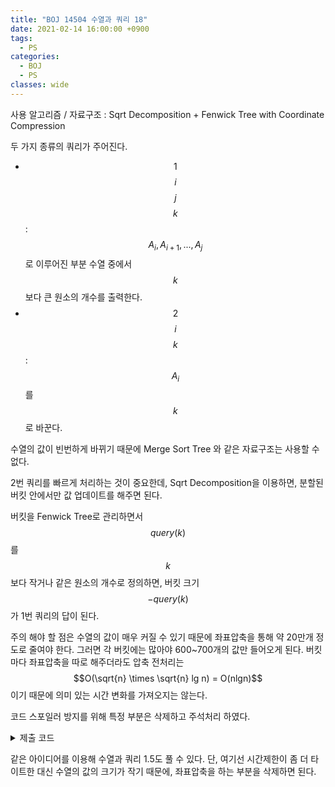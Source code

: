 ```yaml
---
title: "BOJ 14504 수열과 쿼리 18"
date: 2021-02-14 16:00:00 +0900
tags:
  - PS
categories:
  - BOJ
  - PS
classes: wide
---
```


<script type="text/javascript" 
src="https://cdn.mathjax.org/mathjax/latest/MathJax.js?config=TeX-AMS_HTML">
</script>

사용 알고리즘 / 자료구조 : Sqrt Decomposition + Fenwick Tree with Coordinate Compression

두 가지 종류의 쿼리가 주어진다.

- $$1$$ $$i$$ $$j$$ $$k$$ : $$A_i, A_{i+1}, ..., A_j$$로 이루어진 부분 수열 중에서 $$k$$ 보다 큰 원소의 개수를 출력한다.
- $$2$$ $$i$$ $$k$$ : $$A_i$$를 $$k$$로 바꾼다.

수열의 값이 빈번하게 바뀌기 때문에 Merge Sort Tree 와 같은 자료구조는 사용할 수 없다.

2번 쿼리를 빠르게 처리하는 것이 중요한데, Sqrt Decomposition을 이용하면, 분할된 버킷 안에서만 값 업데이트를 해주면 된다.

버킷을 Fenwick Tree로 관리하면서 $$query(k)$$를 $$k$$보다 작거나 같은 원소의 개수로 정의하면, 버킷 크기 $$- query(k)$$가 1번 쿼리의 답이 된다.

주의 해야 할 점은 수열의 값이 매우 커질 수 있기 때문에 좌표압축을 통해 약 20만개 정도로 줄여야 한다. 그러면 각 버킷에는 많아야 600~700개의 값만 들어오게 된다. 버킷마다 좌표압축을 따로 해주더라도 압축 전처리는 $$O(\sqrt{n} \times \sqrt{n} lg n) = O(nlgn)$$이기 때문에 의미 있는 시간 변화를 가져오지는 않는다.

코드 스포일러 방지를 위해 특정 부분은 삭제하고 주석처리 하였다.

<details>
<summary>제출 코드</summary>

<div markdown="1">

```cpp
#include <iostream>
#include <vector>
#include <algorithm>

const int sqrtN = 317;
const int NdivsqrtN = 317;

std::vector<std::vector<int>> compress(NdivsqrtN);
std::vector<int> v(101010);
std::vector<std::vector<int>> q(101010);

int getLower(int bucket, int x)
{
    return std::lower_bound(compress[bucket].begin(), compress[bucket].end(), x) - compress[bucket].begin();
}
int getUpper(int bucket, int x)
{
    return std::upper_bound(compress[bucket].begin(), compress[bucket].end(), x) - compress[bucket].begin();
}

struct FenwickTree
{
    int bucketIdx;
    std::vector<int> tree;

    void init(int bucketIdx)
    {
        this->bucketIdx = bucketIdx;
        tree.resize(compress[bucketIdx].size() + 1);
        for (int i = 0; i < sqrtN; i++)
        {
            this->add(v[i + bucketIdx * sqrtN]);
        }
    }

    int query(int k)
    {
        //k보다 작거나 같은 원소의 개수 반환
    }

    void add(int k)
    {
        //k 추가
    }

    void rmv(int k)
    {
        //k 삭제
    }
};

std::vector<FenwickTree> tree(NdivsqrtN);

int main(void)
{
    std::cin.tie(0);
    std::ios_base::sync_with_stdio(false);

    int N, M;
    std::cin >> N;
    for (int i = 0; i < N; i++)
    {
        std::cin >> v[i];
        compress[i / sqrtN].push_back(v[i]);
    }

    std::cin >> M;
    for (int i = 0; i < M; i++)
    {
        q[i].resize(4);
        std::cin >> q[i][0] >> q[i][1] >> q[i][2];
        q[i][1]--;
        if (q[i][0] == 1)
        {
            std::cin >> q[i][3];
        }
        else
        {
            compress[q[i][1] / sqrtN].push_back(q[i][2]);
        }
    }

    for (int i = 0; i < NdivsqrtN; i++)
    {
        compress[i].erase(std::unique(compress[i].begin(), compress[i].end()), compress[i].end());
        std::sort(compress[i].begin(), compress[i].end());

        tree[i].init(i);
    }

    for (int i = 0; i < M; i++)
    {
        if (q[i][0] == 1)
        {
            //1번 쿼리
        }
        else
        {
            //2번 쿼리
        }
    }

    return 0;
}
```

</div>
</details>

같은 아이디어를 이용해 수열과 쿼리 1.5도 풀 수 있다. 단, 여기선 시간제한이 좀 더 타이트한 대신 수열의 값의 크기가 작기 때문에, 좌표압축을 하는 부분을 삭제하면 된다.
